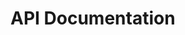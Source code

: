 # API Documentation

<div id="redoc-container"></div>
<script>
  document.addEventListener('DOMContentLoaded', function() {
    Redoc.init('/openapi.yaml', {}, document.getElementById('redoc-container'));
  });
</script>